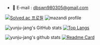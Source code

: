 <!--
**yunju-jang/yunju-jang** is a ✨ _special_ ✨ repository because its `README.md` (this file) appears on your GitHub profile.

Here are some ideas to get you started:

- 🔭 I’m currently working on ...
- 🌱 I’m currently learning ...
- 👯 I’m looking to collaborate on ...
- 🤔 I’m looking for help with ...
- 💬 Ask me about ...
- 📫 How to reach me: ...
- 😄 Pronouns: ...
- ⚡ Fun fact: ...
-->



- 💬 E-mail : dbswn980305@gmail.com
<!-- - 😄 Pronouns: ...
- ⚡ Fun fact: ... 
 -->






[![Solved.ac 프로필](http://mazassumnida.wtf/api/v2/generate_badge?boj=dbswn9803)](https://solved.ac/dbswn9803)
![mazandi profile](http://mazandi.herokuapp.com/api?handle=dbswn9803&theme=cold)


![yunju-jang's GitHub stats](https://github-readme-stats.vercel.app/api?username=yunju-jang)
[![Top Langs](https://github-readme-stats.vercel.app/api/top-langs/?username=yunju-jang)](https://github.com/yunju-jang/github-readme-stats)



![yunju-jang's github stats](https://github-readme-stats.vercel.app/api?username=yunju-jang&orgs=SEND-WHICH)
[![Readme Card](https://github-readme-stats.vercel.app/api/pin/?username=yunju-jang&repo=2018JavaProject_60sec)](https://github.com/yunju-jang/2018JavaProject_60sec)
